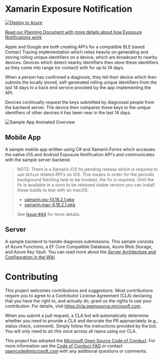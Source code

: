
# Xamarin Exposure Notification

[![Deploy to Azure](https://aka.ms/deploytoazurebutton)](https://portal.azure.com/#create/Microsoft.Template/uri/https%3A%2F%2Fraw.githubusercontent.com%2Fxamarin%2Fxamarin.exposurenotification%2Fmain%2Fazuredeploy.json)

[Read our Planning Document with more details about how Exposure Notifications work](https://github.com/xamarin/xamarin.exposurenotification/blob/main/Exposure%20Notification%20Planning.pdf)

Apple and Google are both creating API’s for a compatible BLE based Contact Tracing implementation which relies heavily on generating and storing rolling unique identifiers on a device, which are broadcast to nearby devices.  Devices which detect nearby identifiers then store these identifiers as they come into range (or contact) with for up to 14 days.

When a person has confirmed a diagnosis, they tell their device which then submits the locally stored, self-generated rolling unique identifiers from the last 14 days to a back end service provided by the app implementing the API.

Devices continually request the keys submitted by diagnosed people from the backend server.  The device then compares these keys to the unique identifiers of other devices it has been near in the last 14 days.

![Sample App Animated Overview](https://github.com/xamarin/xamarin.exposurenotification/raw/main/exposure-notifications.gif)


## Mobile App

A sample mobile app written using C# and Xamarin.Forms which accesses the native iOS and Android Exposure Notification API's and communicates with the sample server backend.

> NOTE: There is a Xamarin.iOS fix pending release which is required to use `BGTask` related API's on iOS.  This means in order for the periodic background fetching task to be invoked, the fix is required.  Until the fix is available in a soon to be released stable version you can install these builds to test with on macOS:
>
> * [xamarin.ios-13.18.2.1.pkg](https://bosstoragemirror.blob.core.windows.net/wrench/jenkins/d16-6/29c4ea73109b377a71866c53a6d43033d5c5e90b/49/package/notarized/xamarin.ios-13.18.2.1.pkg)
> * [xamarin.mac-6.18.2.1.pkg](https://bosstoragemirror.blob.core.windows.net/wrench/jenkins/d16-6/29c4ea73109b377a71866c53a6d43033d5c5e90b/49/package/notarized/xamarin.mac-6.18.2.1.pkg)
>
> See [Issue #44](https://github.com/xamarin/xamarin.exposurenotification/issues/44#issuecomment-634381146) for more details.


## Server

A sample backend to handle diagnosis submissions.  This sample consists of Azure Functions, a EF Core Compatible Database, Azure Blob Storage, and Azure Key Vault.  You can read more about the [Server Architecture and Configuration in the Wiki](https://github.com/xamarin/xamarin.exposurenotification/wiki/Server-Architecture-&-Configuration)


# Contributing

This project welcomes contributions and suggestions.  Most contributions require you to agree to a
Contributor License Agreement (CLA) declaring that you have the right to, and actually do, grant us
the rights to use your contribution. For details, visit https://cla.opensource.microsoft.com.

When you submit a pull request, a CLA bot will automatically determine whether you need to provide
a CLA and decorate the PR appropriately (e.g., status check, comment). Simply follow the instructions
provided by the bot. You will only need to do this once across all repos using our CLA.

This project has adopted the [Microsoft Open Source Code of Conduct](https://opensource.microsoft.com/codeofconduct/).
For more information see the [Code of Conduct FAQ](https://opensource.microsoft.com/codeofconduct/faq/) or
contact [opencode@microsoft.com](mailto:opencode@microsoft.com) with any additional questions or comments.
